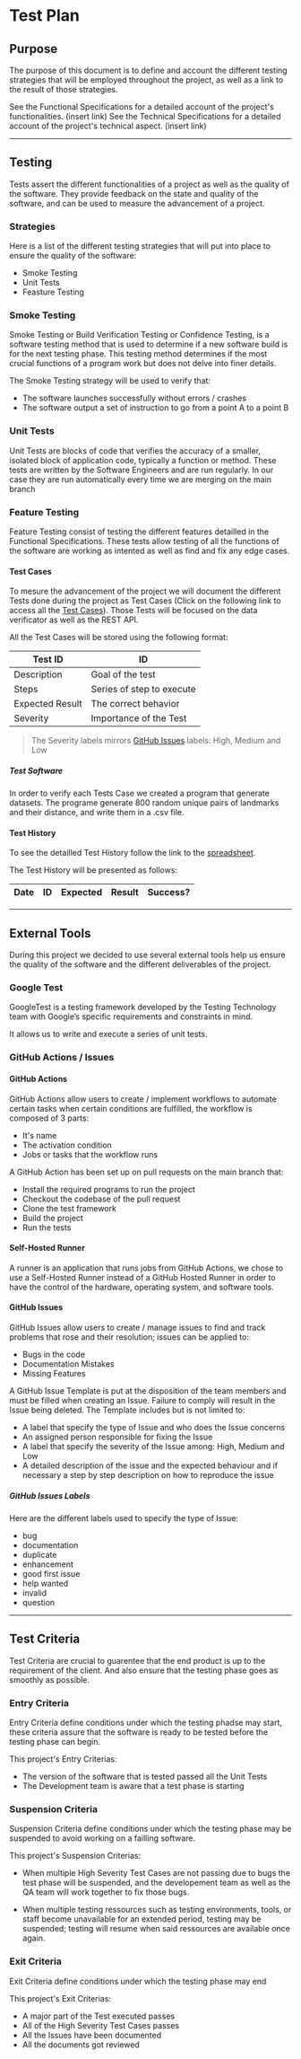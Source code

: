 # Test Plan

## Purpose

The purpose of this document is to define and account the different testing strategies that will be employed throughout the project, as well as a link to the result of those strategies.

See the Functional Specifications for a detailed account of the project's functionalities. (insert link)
See the Technical Specifications for a detailed account of the project's technical aspect. (insert link)

---

## Testing

Tests assert the different functionalities of a project as well as the quality of the software. They provide feedback on the state and quality of the software, and can be used to measure the advancement of a project.

### Strategies

Here is a list of the different testing strategies that will put into place to ensure the quality of the software:

- Smoke Testing
- Unit Tests
- Feasture Testing

### Smoke Testing

Smoke Testing or Build Verification Testing or Confidence Testing, is a software testing method that is used to determine if a new software build is for the next testing phase. This testing method determines if the most crucial functions of a program work but does not delve into finer details.

The Smoke Testing strategy will be used to verify that:

- The software launches successfully without errors / crashes
- The software output a set of instruction to go from a point A to a point B

### Unit Tests

Unit Tests are blocks of code that verifies the accuracy of a smaller, isolated block of application code, typically a function or method. These tests are written by the Software Engineers and are run regularly. In our case they are run automatically every time we are merging on the main branch

### Feature Testing

Feature Testing consist of testing the different features detailled in the Functional Specifications.
These tests allow testing of all the functions of the software are working as intented as well as find and fix any edge cases.

#### Test Cases

To mesure the advancement of the project we will document the different Tests done during the project as Test Cases (Click on the following link to access all the [Test Cases](/documents/QA/TestCases.md)). Those Tests will be focused on the data verificator as well as the REST API.

All the Test Cases will be stored using the following format:

| Test ID | ID |
| --- | --- |
| Description | Goal of the test |
| Steps | Series of step to execute |
| Expected Result | The correct behavior |
| Severity | Importance of the Test |

> The Severity labels mirrors [GitHub Issues](#github-issues) labels: High, Medium and Low

##### Test Software

In order to verify each Tests Case we created a program that generate datasets. The programe generate 800 random unique pairs of landmarks and their distance, and write them in a .csv file.

#### Test History

To see the detailled Test History follow the link to the [spreadsheet](https://docs.google.com/spreadsheets/d/1JB1lV4f822tu6zhfQbtrtQGsYIInJZw8AnJMDjYGYeo/edit?gid=0#gid=0).

The Test History will be presented as follows:

| Date | ID | Expected | Result | Success? |
| --- | --- | --- | --- | --- |

---

## External Tools

During this project we decided to use several external tools help us ensure the quality of the software and the different deliverables of the project.

### Google Test

GoogleTest is a testing framework developed by the Testing Technology team with Google’s specific requirements and constraints in mind.

It allows us to write and execute a series of unit tests.

### GitHub Actions / Issues

#### GitHub Actions

GitHub Actions allow users to create / implement workflows to automate certain tasks when certain conditions are fulfilled, the workflow is composed of 3 parts:

- It's name
- The activation condition
- Jobs or tasks that the workflow runs

A GitHub Action has been set up on pull requests on the main branch that:

- Install the required programs to run the project
- Checkout the codebase of the pull request
- Clone the test framework
- Build the project
- Run the tests

#### Self-Hosted Runner

A runner is an application that runs jobs from GitHub Actions, we chose to use a Self-Hosted Runner instead of a GitHub Hosted Runner in order to have the control of the hardware, operating system, and software tools.

#### GitHub Issues

GitHub Issues allow users to create / manage issues to find and track problems that rose and their resolution; issues can be applied to:

- Bugs in the code
- Documentation Mistakes
- Missing Features

A GitHub Issue Template is put at the disposition of the team members and must be filled when creating an Issue. Failure to comply will result in the Issue being deleted.
The Template includes but is not limited to:

- A label that specify the type of Issue and who does the Issue concerns
- An assigned person responsible for fixing the Issue
- A label that specify the severity of the Issue among: High, Medium and Low
- A detailed description of the issue and the expected behaviour and if necessary a step by step description on how to reproduce the issue

##### GitHub Issues Labels

Here are the different labels used to specify the type of Issue:

- bug
- documentation
- duplicate
- enhancement
- good first issue
- help wanted
- invalid
- question

---

## Test Criteria

Test Criteria are crucial to guarentee that the end product is up to the requirement of the client. And also ensure that the testing phase goes as smoothly as possible.

### Entry Criteria

Entry Criteria define conditions under which the testing phadse may start, these criteria assure that the software is ready to be tested before the testing phase can begin.

This project's Entry Criterias:

- The version of the software that is tested passed all the Unit Tests
- The Development team is aware that a test phase is starting

### Suspension Criteria

Suspension Criteria define conditions under which the testing phase may be suspended to avoid working on a failling software.

This project's Suspension Criterias:

- When multiple High Severity Test Cases are not passing due to bugs the test phase will be suspended, and the developement team as well as the QA team will work together to fix those bugs.

- When multiple testing ressources such as testing environments, tools, or staff become unavailable for an extended period, testing may be suspended; testing will resume when said ressources are available once again.

### Exit Criteria

Exit Criteria define conditions under which the testing phase may end

This project's Exit Criterias:

- A major part of the Test executed passes
- All of the High Severity Test Cases passes
- All the Issues have been documented
- All the documents got reviewed
